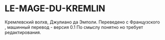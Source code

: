 # LE-MAGE-DU-KREMLIN
Кремлевский волхв, Джулиано да Эмполи. Переведено с Французского , машинный перевод - версия 0.1
По смыслу понятно но требует редактирования.
